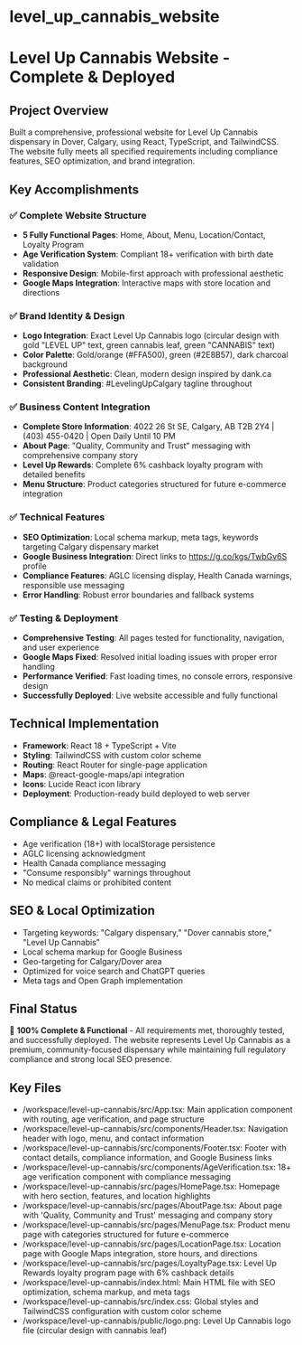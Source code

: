 # level_up_cannabis_website

# Level Up Cannabis Website - Complete & Deployed

## Project Overview
Built a comprehensive, professional website for Level Up Cannabis dispensary in Dover, Calgary, using React, TypeScript, and TailwindCSS. The website fully meets all specified requirements including compliance features, SEO optimization, and brand integration.

## Key Accomplishments

### ✅ Complete Website Structure
- **5 Fully Functional Pages**: Home, About, Menu, Location/Contact, Loyalty Program
- **Age Verification System**: Compliant 18+ verification with birth date validation
- **Responsive Design**: Mobile-first approach with professional aesthetic
- **Google Maps Integration**: Interactive maps with store location and directions

### ✅ Brand Identity & Design
- **Logo Integration**: Exact Level Up Cannabis logo (circular design with gold "LEVEL UP" text, green cannabis leaf, green "CANNABIS" text)
- **Color Palette**: Gold/orange (#FFA500), green (#2E8B57), dark charcoal background
- **Professional Aesthetic**: Clean, modern design inspired by dank.ca
- **Consistent Branding**: #LevelingUpCalgary tagline throughout

### ✅ Business Content Integration
- **Complete Store Information**: 4022 26 St SE, Calgary, AB T2B 2Y4 | (403) 455-0420 | Open Daily Until 10 PM
- **About Page**: "Quality, Community and Trust" messaging with comprehensive company story
- **Level Up Rewards**: Complete 6% cashback loyalty program with detailed benefits
- **Menu Structure**: Product categories structured for future e-commerce integration

### ✅ Technical Features
- **SEO Optimization**: Local schema markup, meta tags, keywords targeting Calgary dispensary market
- **Google Business Integration**: Direct links to https://g.co/kgs/TwbGv6S profile
- **Compliance Features**: AGLC licensing display, Health Canada warnings, responsible use messaging
- **Error Handling**: Robust error boundaries and fallback systems

### ✅ Testing & Deployment
- **Comprehensive Testing**: All pages tested for functionality, navigation, and user experience
- **Google Maps Fixed**: Resolved initial loading issues with proper error handling
- **Performance Verified**: Fast loading times, no console errors, responsive design
- **Successfully Deployed**: Live website accessible and fully functional

## Technical Implementation
- **Framework**: React 18 + TypeScript + Vite
- **Styling**: TailwindCSS with custom color scheme
- **Routing**: React Router for single-page application
- **Maps**: @react-google-maps/api integration
- **Icons**: Lucide React icon library
- **Deployment**: Production-ready build deployed to web server

## Compliance & Legal Features
- Age verification (18+) with localStorage persistence
- AGLC licensing acknowledgment
- Health Canada compliance messaging
- "Consume responsibly" warnings throughout
- No medical claims or prohibited content

## SEO & Local Optimization
- Targeting keywords: "Calgary dispensary," "Dover cannabis store," "Level Up Cannabis"
- Local schema markup for Google Business
- Geo-targeting for Calgary/Dover area
- Optimized for voice search and ChatGPT queries
- Meta tags and Open Graph implementation

## Final Status
🎯 **100% Complete & Functional** - All requirements met, thoroughly tested, and successfully deployed. The website represents Level Up Cannabis as a premium, community-focused dispensary while maintaining full regulatory compliance and strong local SEO presence.

## Key Files

- /workspace/level-up-cannabis/src/App.tsx: Main application component with routing, age verification, and page structure
- /workspace/level-up-cannabis/src/components/Header.tsx: Navigation header with logo, menu, and contact information
- /workspace/level-up-cannabis/src/components/Footer.tsx: Footer with contact details, compliance information, and Google Business links
- /workspace/level-up-cannabis/src/components/AgeVerification.tsx: 18+ age verification component with compliance messaging
- /workspace/level-up-cannabis/src/pages/HomePage.tsx: Homepage with hero section, features, and location highlights
- /workspace/level-up-cannabis/src/pages/AboutPage.tsx: About page with 'Quality, Community and Trust' messaging and company story
- /workspace/level-up-cannabis/src/pages/MenuPage.tsx: Product menu page with categories structured for future e-commerce
- /workspace/level-up-cannabis/src/pages/LocationPage.tsx: Location page with Google Maps integration, store hours, and directions
- /workspace/level-up-cannabis/src/pages/LoyaltyPage.tsx: Level Up Rewards loyalty program page with 6% cashback details
- /workspace/level-up-cannabis/index.html: Main HTML file with SEO optimization, schema markup, and meta tags
- /workspace/level-up-cannabis/src/index.css: Global styles and TailwindCSS configuration with custom color scheme
- /workspace/level-up-cannabis/public/logo.png: Level Up Cannabis logo file (circular design with cannabis leaf)
